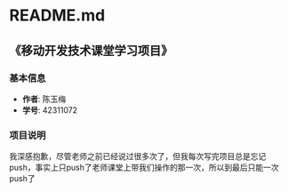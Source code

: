 # README.md

## 《移动开发技术课堂学习项目》

### 基本信息
- **作者**: 陈玉梅
- **学号**: 42311072

### 项目说明
我深感抱歉，尽管老师之前已经说过很多次了，但我每次写完项目总是忘记push，事实上只push了老师课堂上带我们操作的那一次，所以到最后只能一次push了
